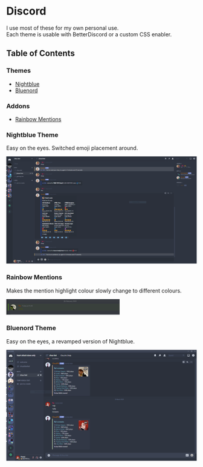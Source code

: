 # Discord

I use most of these for my own personal use.
<br>Each theme is usable with BetterDiscord or a custom CSS enabler.

## Table of Contents

### Themes

- [Nightblue](#nightblue-theme)
- [Bluenord](#bluenord-theme)

### Addons

- [Rainbow Mentions](#rainbow-mentions)

### Nightblue Theme

Easy on the eyes. Switched emoji placement around.

![Nightblue](https://github.com/fluteds/CSS/blob/master/Discord/Screenshots/nightblue.PNG)

### Rainbow Mentions

Makes the mention highlight colour slowly change to different colours.

![Rainbow Mention](https://github.com/fluteds/CSS/blob/master/Discord/Screenshots/rainbowmention.gif)

### Bluenord Theme

Easy on the eyes, a revamped version of Nightblue.

![Bluenord](https://github.com/fluteds/CSS/blob/master/Discord/Screenshots/bluenord.PNG)
